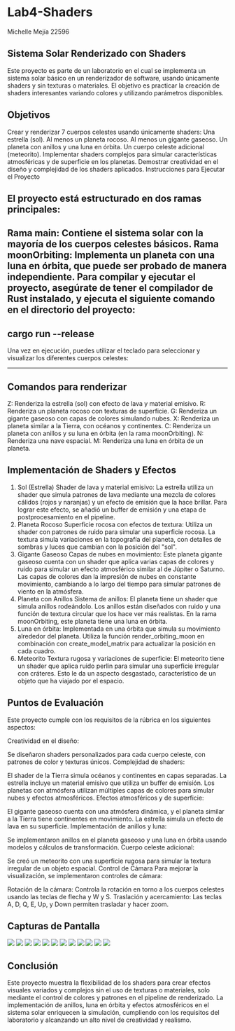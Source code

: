 # Lab4-Shaders
Michelle Mejía 22596

## Sistema Solar Renderizado con Shaders
Este proyecto es parte de un laboratorio en el cual se implementa un sistema solar básico en un renderizador de software, usando únicamente shaders y sin texturas o materiales. El objetivo es practicar la creación de shaders interesantes variando colores y utilizando parámetros disponibles.

## Objetivos
Crear y renderizar 7 cuerpos celestes usando únicamente shaders:
Una estrella (sol).
Al menos un planeta rocoso.
Al menos un gigante gaseoso.
Un planeta con anillos y una luna en órbita.
Un cuerpo celeste adicional (meteorito).
Implementar shaders complejos para simular características atmosféricas y de superficie en los planetas.
Demostrar creatividad en el diseño y complejidad de los shaders aplicados.
Instrucciones para Ejecutar el Proyecto

## El proyecto está estructurado en dos ramas principales:

Rama main: Contiene el sistema solar con la mayoría de los cuerpos celestes básicos.
Rama moonOrbiting: Implementa un planeta con una luna en órbita, que puede ser probado de manera independiente.
Para compilar y ejecutar el proyecto, asegúrate de tener el compilador de Rust instalado, y ejecuta el siguiente comando en el directorio del proyecto:
---
cargo run --release
---
Una vez en ejecución, puedes utilizar el teclado para seleccionar y visualizar los diferentes cuerpos celestes:

---

## Comandos para renderizar
Z: Renderiza la estrella (sol) con efecto de lava y material emisivo.
R: Renderiza un planeta rocoso con texturas de superficie.
G: Renderiza un gigante gaseoso con capas de colores simulando nubes.
X: Renderiza un planeta similar a la Tierra, con océanos y continentes.
C: Renderiza un planeta con anillos y su luna en órbita (en la rama moonOrbiting).
N: Renderiza una nave espacial.
M: Renderiza una luna en órbita de un planeta.

## Implementación de Shaders y Efectos
1. Sol (Estrella)
Shader de lava y material emisivo: La estrella utiliza un shader que simula patrones de lava mediante una mezcla de colores cálidos (rojos y naranjas) y un efecto de emisión que la hace brillar. Para lograr este efecto, se añadió un buffer de emisión y una etapa de postprocesamiento en el pipeline.
2. Planeta Rocoso
Superficie rocosa con efectos de textura: Utiliza un shader con patrones de ruido para simular una superficie rocosa. La textura simula variaciones en la topografía del planeta, con detalles de sombras y luces que cambian con la posición del "sol".
3. Gigante Gaseoso
Capas de nubes en movimiento: Este planeta gigante gaseoso cuenta con un shader que aplica varias capas de colores y ruido para simular un efecto atmosférico similar al de Júpiter o Saturno. Las capas de colores dan la impresión de nubes en constante movimiento, cambiando a lo largo del tiempo para simular patrones de viento en la atmósfera.
4. Planeta con Anillos
Sistema de anillos: El planeta tiene un shader que simula anillos rodeándolo. Los anillos están diseñados con ruido y una función de textura circular que los hace ver más realistas. En la rama moonOrbiting, este planeta tiene una luna en órbita.
5. Luna en órbita: Implementada en una órbita que simula su movimiento alrededor del planeta. Utiliza la función render_orbiting_moon en combinación con create_model_matrix para actualizar la posición en cada cuadro.
6. Meteorito
Textura rugosa y variaciones de superficie: El meteorito tiene un shader que aplica ruido perlin para simular una superficie irregular con cráteres. Esto le da un aspecto desgastado, característico de un objeto que ha viajado por el espacio.

## Puntos de Evaluación
Este proyecto cumple con los requisitos de la rúbrica en los siguientes aspectos:

Creatividad en el diseño:

Se diseñaron shaders personalizados para cada cuerpo celeste, con patrones de color y texturas únicos.
Complejidad de shaders:

El shader de la Tierra simula océanos y continentes en capas separadas.
La estrella incluye un material emisivo que utiliza un buffer de emisión.
Los planetas con atmósfera utilizan múltiples capas de colores para simular nubes y efectos atmosféricos.
Efectos atmosféricos y de superficie:

El gigante gaseoso cuenta con una atmósfera dinámica, y el planeta similar a la Tierra tiene continentes en movimiento.
La estrella simula un efecto de lava en su superficie.
Implementación de anillos y luna:

Se implementaron anillos en el planeta gaseoso y una luna en órbita usando modelos y cálculos de transformación.
Cuerpo celeste adicional:

Se creó un meteorito con una superficie rugosa para simular la textura irregular de un objeto espacial.
Control de Cámara
Para mejorar la visualización, se implementaron controles de cámara:

Rotación de la cámara: Controla la rotación en torno a los cuerpos celestes usando las teclas de flecha y W y S.
Traslación y acercamiento: Las teclas A, D, Q, E, Up, y Down permiten trasladar y hacer zoom.

## Capturas de Pantalla
![ ](Lab/capturas/1.png)
![ ](Lab/capturas/2.png)
![ ](Lab/capturas/3.png)
![ ](Lab/capturas/4.png)
![ ](Lab/capturas/5.png)
![ ](Lab/capturas/6.png)
![ ](Lab/capturas/7.png)
![ ](Lab/capturas/8.png)
![ ](Lab/capturas/9.png)
![ ](Lab/capturas/10.png)
![ ](Lab/capturas/11.png)
![ ](Lab/capturas/12.png)

## Conclusión
Este proyecto muestra la flexibilidad de los shaders para crear efectos visuales variados y complejos sin el uso de texturas o materiales, solo mediante el control de colores y patrones en el pipeline de renderizado. La implementación de anillos, luna en órbita y efectos atmosféricos en el sistema solar enriquecen la simulación, cumpliendo con los requisitos del laboratorio y alcanzando un alto nivel de creatividad y realismo.